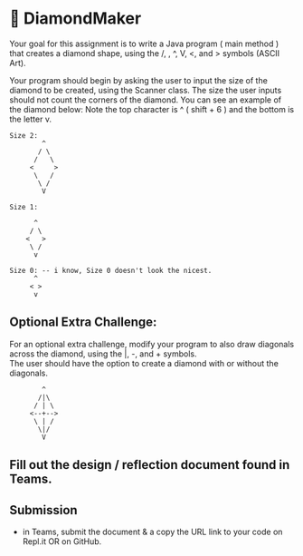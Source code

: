 # :gem: DiamondMaker

Your goal for this assignment is to write a Java program ( main method ) that creates a diamond shape, using the /, \, ^, V, <, and > symbols (ASCII Art). 

Your program should begin by asking the user to input the size of the diamond to be created, using the Scanner class.  The size the user inputs should not count the corners of the diamond.  You can see an example of the diamond below:  Note the top character is ^ ( shift + 6 ) and the bottom is the letter v. 

```
Size 2:
        ^ 
       / \ 
      /   \ 
     <     > 
      \   / 
       \ /
        V 
        
Size 1:

      ^
     / \
    <   >
     \ /
      v
        
Size 0: -- i know, Size 0 doesn't look the nicest.  
      ^
     < >
      v
```

## Optional Extra Challenge:
For an optional extra challenge, modify your program to also draw diagonals across the diamond, using the |, -, and + symbols.  
The user should have the option to create a diamond with or without the diagonals.  

```
        ^ 
       /|\ 
      / | \ 
     <--+--> 
      \ | / 
       \|/
        V 

```

## Fill out the design / reflection document found in Teams.  

## Submission
- in Teams, submit the document & a copy the URL link to your code on Repl.it OR on GitHub.  
